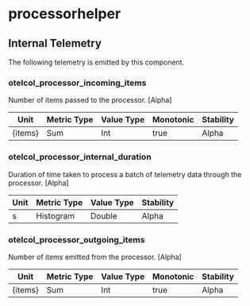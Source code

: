 [comment]: <> (Code generated by mdatagen. DO NOT EDIT.)

# processorhelper

## Internal Telemetry

The following telemetry is emitted by this component.

### otelcol_processor_incoming_items

Number of items passed to the processor. [Alpha]

| Unit | Metric Type | Value Type | Monotonic | Stability |
| ---- | ----------- | ---------- | --------- | --------- |
| {items} | Sum | Int | true | Alpha |

### otelcol_processor_internal_duration

Duration of time taken to process a batch of telemetry data through the processor. [Alpha]

| Unit | Metric Type | Value Type | Stability |
| ---- | ----------- | ---------- | --------- |
| s | Histogram | Double | Alpha |

### otelcol_processor_outgoing_items

Number of items emitted from the processor. [Alpha]

| Unit | Metric Type | Value Type | Monotonic | Stability |
| ---- | ----------- | ---------- | --------- | --------- |
| {items} | Sum | Int | true | Alpha |
